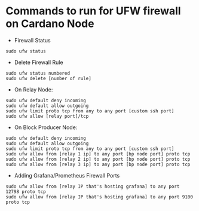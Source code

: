 # Commands to run for UFW firewall on Cardano Node

- Firewall Status
```
sudo ufw status
```

- Delete Firewall Rule
```
sudo ufw status numbered
sudo ufw delete [number of rule]
```

- On Relay Node:
```
sudo ufw default deny incoming
sudo ufw default allow outgoing
sudo ufw limit proto tcp from any to any port [custom ssh port]
sudo ufw allow [relay port]/tcp
```

- On Block Producer Node:
```
sudo ufw default deny incoming
sudo ufw default allow outgoing
sudo ufw limit proto tcp from any to any port [custom ssh port]
sudo ufw allow from [relay 1 ip] to any port [bp node port] proto tcp
sudo ufw allow from [relay 2 ip] to any port [bp node port] proto tcp
sudo ufw allow from [relay 3 ip] to any port [bp node port] proto tcp
```

- Adding Grafana/Prometheus Firewall Ports
```
sudo ufw allow from [relay IP that's hosting grafana] to any port 12798 proto tcp
sudo ufw allow from [relay IP that's hosting grafana] to any port 9100 proto tcp
```
